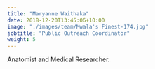 ```yaml
---
title: "Maryanne Waithaka"
date: 2018-12-20T13:45:06+10:00
image: "./images/team/Mwala's Finest-174.jpg"
jobtitle: "Public Outreach Coordinator"
weight: 5
---
```


Anatomist and Medical Researcher.
